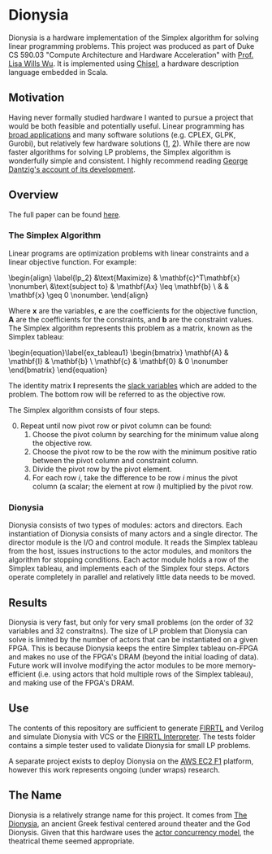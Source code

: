 # Dionysia

Dionysia is a hardware implementation of the Simplex algorithm for solving linear programming problems. This project was produced as part of Duke CS 590.03 "Compute Architecture and Hardware Acceleration" with [Prof. Lisa Wills Wu](https://www.lisawuwills.com/). It is implemented using [Chisel](https://github.com/freechipsproject/chisel3), a hardware description language embedded in Scala. 

## Motivation

Having never formally studied hardware I wanted to pursue a project that would be both feasible and potentially useful. Linear programming has [broad applications](https://github.com/neilpruthi/ad_knap) and many software solutions (e.g. CPLEX, GLPK, Gurobi), but relatively few hardware solutions ([1](https://ieeexplore.ieee.org/abstract/document/4042415), [2](http://users.uom.gr/~samaras/pdf/J34.pdf)). While there are now faster algorithms for solving LP problems, the Simplex algorithm is wonderfully simple and consistent. I highly recommend reading [George Dantzig's account of its development](https://www.sciencedirect.com/science/article/abs/pii/0167637782900438). 

## Overview

The full paper can be found [here]().

### The Simplex Algorithm

Linear programs are optimization problems with linear constraints and a linear objective function. For example:

\begin{align}
\label{lp_2}
&\text{Maximize}   & \mathbf{c}^T\mathbf{x} \nonumber\\
&\text{subject to} & \mathbf{Ax} \leq \mathbf{b} \\
&                  & \mathbf{x} \geq 0 \nonumber.
\end{align}

Where $\mathbf{x}$ are the variables, $\mathbf{c}$ are the coefficients for the objective function, $\mathbf{A}$ are the coefficients for the constraints, and $\mathbf{b}$ are the constraint values. The Simplex algorithm represents this problem as a matrix, known as the Simplex tableau:

\begin{equation}\label{ex_tableau1}
\begin{bmatrix}
\mathbf{A} & \mathbf{I} & \mathbf{b} \\
\mathbf{c} & \mathbf{0} & 0 \nonumber
\end{bmatrix}
\end{equation}

The identity matrix $\mathbf{I}$ represents the [slack variables](https://en.wikipedia.org/wiki/Slack_variable) which are added to the problem. The bottom row will be referred to as the objective row.

The Simplex algorithm consists of four steps. 

0. Repeat until now pivot row or pivot column can be found:
    1. Choose the pivot column by searching for the minimum value along the objective row.
    2. Choose the pivot row to be the row with the minimum positive ratio between the pivot column and constraint column.
    3. Divide the pivot row by the pivot element.
    4. For each row $i$, take the difference to be row $i$ minus the pivot column (a scalar; the element at row $i$) multiplied by the pivot row.

### Dionysia

Dionysia consists of two types of modules: actors and directors. Each instantiation of Dionysia consists of many actors and a single director. The director module is the I/O and control module. It reads the Simplex tableau from the host, issues instructions to the actor modules, and monitors the algorithm for stopping conditions. Each actor module holds a row of the Simplex tableau, and implements each of the Simplex four steps. Actors operate completely in parallel and relatively little data needs to be moved.

## Results

Dionysia is very fast, but only for very small problems (on the order of 32 variables and 32 constraitns). The size of LP problem that Dionysia can solve is limited by the number of actors that can be instantiated on a given FPGA. This is because Dionysia keeps the entire Simplex tableau on-FPGA and makes no use of the FPGA's DRAM (beyond the initial loading of data). Future work will involve modifying the actor modules to be more memory-efficient (i.e. using actors that hold multiple rows of the Simplex tableau), and making use of the FPGA's DRAM.

## Use

The contents of this repository are sufficient to generate [FIRRTL](https://freechipsproject.github.io/firrtl/) and Verilog and simulate Dionysia with VCS or the [FIRRTL Interpreter](https://github.com/freechipsproject/firrtl-interpreter). The tests folder contains a simple tester used to validate Dionysia for small LP problems. 

A separate project exists to deploy Dionysia on the [AWS EC2 F1](https://aws.amazon.com/ec2/instance-types/f1/) platform, however this work represents ongoing (under wraps) research.

## The Name

Dionysia is a relatively strange name for this project. It comes from [The Dionysia](https://en.wikipedia.org/wiki/Dionysia), an ancient Greek festival centered around theater and the God Dionysis. Given that this hardware uses the [actor concurrency model](https://en.wikipedia.org/wiki/Actor_model), the theatrical theme seemed appropriate.